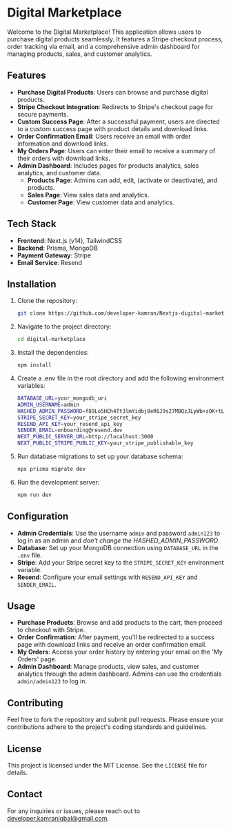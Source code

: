 # Digital Marketplace

Welcome to the Digital Marketplace! This application allows users to purchase digital products seamlessly. It features a Stripe checkout process, order tracking via email, and a comprehensive admin dashboard for managing products, sales, and customer analytics.

## Features

- **Purchase Digital Products**: Users can browse and purchase digital products.
- **Stripe Checkout Integration**: Redirects to Stripe's checkout page for secure payments.
- **Custom Success Page**: After a successful payment, users are directed to a custom success page with product details and download links.
- **Order Confirmation Email**: Users receive an email with order information and download links.
- **My Orders Page**: Users can enter their email to receive a summary of their orders with download links.
- **Admin Dashboard**: Includes pages for products analytics, sales analytics, and customer data.
  - **Products Page**: Admins can add, edit, (activate or deactivate), and products.
  - **Sales Page**: View sales data and analytics.
  - **Customer Page**: View customer data and analytics.

## Tech Stack

- **Frontend**: Next.js (v14), TailwindCSS
- **Backend**: Prisma, MongoDB
- **Payment Gateway**: Stripe
- **Email Service**: Resend

## Installation

1. Clone the repository:

   ```bash
   git clone https://github.com/developer-kamran/Nextjs-digital-marketplace.git
   
2. Navigate to the project directory:

   ```bash
   cd digital-marketplace

3. Install the dependencies:

   ```bash
   npm install

4. Create a .env file in the root directory and add the following environment variables:

   ```bash
   DATABASE_URL=your_mongodb_uri
   ADMIN_USERNAME=admin
   HASHED_ADMIN_PASSWORD=f89Lo5HEh4Tt3lmYidbj8eR6J9s27MBQzJLyWb+sOK+tLGihroBNdwdej7ciUD8+yissEAbub2x7dijLRf/9HQ==
   STRIPE_SECRET_KEY=your_stripe_secret_key
   RESEND_API_KEY=your_resend_api_key
   SENDER_EMAIL=onboarding@resend.dev
   NEXT_PUBLIC_SERVER_URL=http://localhost:3000
   NEXT_PUBLIC_STRIPE_PUBLIC_KEY=your_stripe_publishable_key

5. Run database migrations to set up your database schema:

   ```bash
   npx prisma migrate dev

6. Run the development server:

   ```bash
   npm run dev

## Configuration

- **Admin Credentials**: Use the username `admin` and password `admin123` to log in as an admin and *don't change the HASHED_ADMIN_PASSWORD*. 
- **Database**: Set up your MongoDB connection using `DATABASE_URL` in the `.env` file.
- **Stripe**: Add your Stripe secret key to the `STRIPE_SECRET_KEY` environment variable.
- **Resend**: Configure your email settings with `RESEND_API_KEY` and `SENDER_EMAIL`.

## Usage

- **Purchase Products**: Browse and add products to the cart, then proceed to checkout with Stripe.
- **Order Confirmation**: After payment, you'll be redirected to a success page with download links and receive an order confirmation email.
- **My Orders**: Access your order history by entering your email on the 'My Orders' page.
- **Admin Dashboard**: Manage products, view sales, and customer analytics through the admin dashboard. Admins can use the credentials `admin/admin123` to log in.

## Contributing

Feel free to fork the repository and submit pull requests. Please ensure your contributions adhere to the project's coding standards and guidelines.

## License

This project is licensed under the MIT License. See the `LICENSE` file for details.

## Contact

For any inquiries or issues, please reach out to [developer.kamraniqbal@gmail.com](mailto:developer.kamraniqbal@gmail.com).
